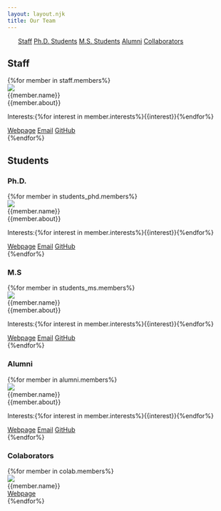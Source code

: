 ```yaml
---
layout: layout.njk
title: Our Team
---
```


<ul class="team-nav">
    <a class="anchor" href="#Staff">Staff</a>
    <a class="anchor" href="#phd_s">Ph.D. Students</a>
    <a class="anchor" href="#ms_s">M.S. Students</a>
    <a class="anchor" href="#alumni">Alumni</a>
    <a class="anchor" href="#colab">Collaborators</a>
</ul>

<h2 id="Staff" style="scroll-offset">Staff</h2>
<div>
{%for member in staff.members%}
<div class="player">
<div class="player-image float-left">
        <img src="{{ member.photo | url }}" class="img-player">
</div>
<div class="player-content">
    <div class="player-header">
    <div class="player-title h3">{{member.name}}</div>
    </div>
    <div class="player-body">
        {{member.about}}
    </div>
        <div class="player-tags">
            <p> Interests:{%for interest in member.interests%}<span class="chip">{{interest}}</span>{%endfor%}</p>
        </div>
    <div class="player-footer">
    <a href="{{member.website}}" class="btn btn-primary">Webpage</a>
    <a href="sendto:{{member.email}}" class="btn btn-link">Email</a>
    <a href="{{member.github}}" class="btn btn-link">GitHub</a>
    </div>
</div>
</div>
{%endfor%}
</div>

<h2>Students</h2>
<h3 id="phd_s" style="scroll-offset">Ph.D.</h3>
<div>
{%for member in students_phd.members%}
<div class="player">
    <div class="player-image">
        <img src="{{ member.photo | url }}" class="img-player">
    </div>
    <div class="player-content">
        <div class="player-header">
            <div class="player-title h3">{{member.name}}</div>
        </div>
        <div class="player-body">
            {{member.about}}
        </div>
        <div class="player-tags">
            <p> Interests:{%for interest in member.interests%}<span class="chip">{{interest}}</span>{%endfor%}</p>
        </div>
        <div class="player-footer">
            <a href="{{member.website}}" class="btn btn-primary">Webpage</a>
            <a href="sendto:{{member.email}}" class="btn btn-link">Email</a>
            <a href="{{member.github}}" class="btn btn-link">GitHub</a>
        </div>
    </div>
</div>
{%endfor%}
</div>

<h3 id="ms_s" style="scroll-offset">M.S</h3>
<div>
{%for member in students_ms.members%}
<div class="player">
<div class="player-image float-left">
        <img src="{{ member.photo | url }}" class="img-player">
</div>
<div class="player-content">
    <div class="player-header">
    <div class="player-title h3">{{member.name}}</div>
    </div>
    <div class="player-body">
        {{member.about}}
    </div>
    <div class="player-tags">
            <p> Interests:{%for interest in member.interests%}<span class="chip">{{interest}}</span>{%endfor%}</p>
        </div>
    <div class="player-footer">
    <a href="{{member.website}}" class="btn btn-primary">Webpage</a>
    <a href="sendto:{{member.email}}" class="btn btn-link">Email</a>
    <a href="{{member.github}}" class="btn btn-link">GitHub</a>
    </div>
</div>
</div>
{%endfor%}
</div>

<h3 id="alumni" style="scroll-offset">Alumni</h3>
<div>
{%for member in alumni.members%}
<div class="player">
<div class="player-image float-left">
        <img src="{{ member.photo | url }}" class="img-player">
</div>
<div class="player-content">
    <div class="player-header">
    <div class="player-title h3">{{member.name}}</div>
    </div>
    <div class="player-body">
        {{member.about}}
    </div>
    <div class="player-tags">
            <p> Interests:{%for interest in member.interests%}<span class="chip">{{interest}}</span>{%endfor%}</p>
    </div>
    <div class="player-footer">
    <a href="{{member.website}}" class="btn btn-primary">Webpage</a>
    <a href="sendto:{{member.email}}" class="btn btn-link">Email</a>
    <a href="{{member.github}}" class="btn btn-link">GitHub</a>
    </div>
</div>
</div>
{%endfor%}
</div>

<h3 id="colab" style="scroll-offset">Colaborators</h3>
<div>
{%for member in colab.members%}
<div class="player">
<div class="player-image float-left">
        <img src="{{ member.photo | url }}" class="img-player">
</div>
<div class="player-content">
    <div class="player-header">
    <div class="player-title h3">{{member.name}}</div>
    </div>
    <div class="player-body">
    </div>
    <div class="player-footer">
    <a href="{{member.website}}" class="btn btn-primary">Webpage</a>
    </div>
</div>
</div>
{%endfor%}
</div>


